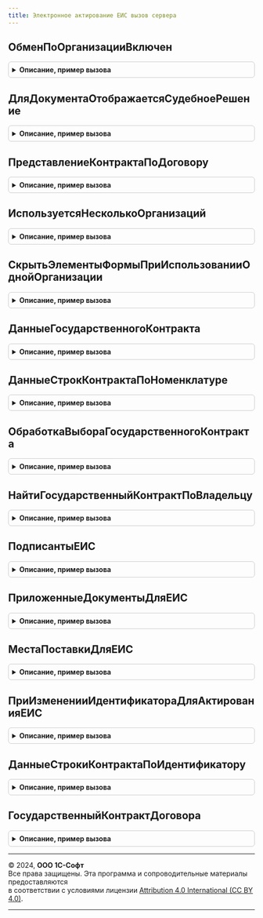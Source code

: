 ```yaml
---
title: Электронное актирование ЕИС вызов сервера
---
```



## ОбменПоОрганизацииВключен
<details style="margin: 1em 0; padding: 0.5em; border: 1px solid #ccc; border-radius: 6px;">

<summary style="font-weight: bold; cursor: pointer;">Описание, пример вызова</summary>

```bsl

// см. ЭлектронноеАктированиеЕИС.ОбменПоОрганизацииВключен
Функция ОбменПоОрганизацииВключен(Организация) Экспорт
```

Пример вызова
```bsl
Результат = ЭлектронноеАктированиеЕИСВызовСервера.ОбменПоОрганизацииВключен(Организация) 
```
</details>

## ДляДокументаОтображаетсяСудебноеРешение
<details style="margin: 1em 0; padding: 0.5em; border: 1px solid #ccc; border-radius: 6px;">

<summary style="font-weight: bold; cursor: pointer;">Описание, пример вызова</summary>

```bsl

// Для документа заполняется результат судебного решения.
// Судебное решение заполняется для УПД и исправлений.
//
// Параметры:
//  Документ - ДокументСсылка - ссылка на документ.
//
// Возвращаемое значение:
//  Булево - Истина, если для документа заполняется результат судебного решения.
Функция ДляДокументаОтображаетсяСудебноеРешение(Документ) Экспорт
```

Пример вызова
```bsl
Результат = ЭлектронноеАктированиеЕИСВызовСервера.ДляДокументаОтображаетсяСудебноеРешение(Документ) 
```
</details>

## ПредставлениеКонтрактаПоДоговору
<details style="margin: 1em 0; padding: 0.5em; border: 1px solid #ccc; border-radius: 6px;">

<summary style="font-weight: bold; cursor: pointer;">Описание, пример вызова</summary>

```bsl

// Представление контракта по договору.
//
// Параметры:
//  Договор - ОпределяемыйТип.ДоговорСКонтрагентомЭДО
//
// Возвращаемое значение:
//  Строка - Представление контракта по договору
Функция ПредставлениеКонтрактаПоДоговору(Договор) Экспорт
```

Пример вызова
```bsl
Результат = ЭлектронноеАктированиеЕИСВызовСервера.ПредставлениеКонтрактаПоДоговору(Договор) 
```
</details>

## ИспользуетсяНесколькоОрганизаций
<details style="margin: 1em 0; padding: 0.5em; border: 1px solid #ccc; border-radius: 6px;">

<summary style="font-weight: bold; cursor: pointer;">Описание, пример вызова</summary>

```bsl

// Используется несколько организаций.
//
// Возвращаемое значение:
//  Булево - Используется несколько организаций
Функция ИспользуетсяНесколькоОрганизаций() Экспорт
```

Пример вызова
```bsl
Результат = ЭлектронноеАктированиеЕИСВызовСервера.ИспользуетсяНесколькоОрганизаций() 
```
</details>

## СкрытьЭлементыФормыПриИспользованииОднойОрганизации
<details style="margin: 1em 0; padding: 0.5em; border: 1px solid #ccc; border-radius: 6px;">

<summary style="font-weight: bold; cursor: pointer;">Описание, пример вызова</summary>

```bsl

// Скрыть элементы формы при использовании одной организации.
//
// Параметры:
//  Форма - ФормаКлиентскогоПриложения
//  ИмяЭлементаИлиМассив - Строка, Массив - Имя элемента или массив
Процедура СкрытьЭлементыФормыПриИспользованииОднойОрганизации(Форма, ИмяЭлементаИлиМассив) Экспорт
```

Пример вызова
```bsl
ЭлектронноеАктированиеЕИСВызовСервера.СкрытьЭлементыФормыПриИспользованииОднойОрганизации(Форма, ИмяЭлементаИлиМассив) 
```
</details>

## ДанныеГосударственногоКонтракта
<details style="margin: 1em 0; padding: 0.5em; border: 1px solid #ccc; border-radius: 6px;">

<summary style="font-weight: bold; cursor: pointer;">Описание, пример вызова</summary>

```bsl

// Данные государственного контракта.
//
// Параметры:
//  СсылкаНаКонтракт Ссылка на контракт
//  ВВидеСтроки - Булево - В виде строки
//
// Возвращаемое значение:
//  Строка, Структура, Неопределено - см. ЭлектронноеАктированиеЕИС.НовыеДанныеКонтракта()
Функция ДанныеГосударственногоКонтракта(СсылкаНаКонтракт, ВВидеСтроки=Ложь) Экспорт
```

Пример вызова
```bsl
Результат = ЭлектронноеАктированиеЕИСВызовСервера.ДанныеГосударственногоКонтракта(СсылкаНаКонтракт, ВВидеСтроки);
```
</details>

## ДанныеСтрокКонтрактаПоНоменклатуре
<details style="margin: 1em 0; padding: 0.5em; border: 1px solid #ccc; border-radius: 6px;">

<summary style="font-weight: bold; cursor: pointer;">Описание, пример вызова</summary>

```bsl

// Данные строк контракта по номенклатуре.
//
// Параметры:
//  ГосударственныйКонтрактЕИС - СправочникСсылка.ГосударственныеКонтрактыЕИС
//  Номенклатура - ОпределяемыйТип.НоменклатураБЭД
//
// Возвращаемое значение:
//  Массив - Данные строк контракта по номенклатуре
Функция ДанныеСтрокКонтрактаПоНоменклатуре(ГосударственныйКонтрактЕИС, Номенклатура) Экспорт
```

Пример вызова
```bsl
Результат = ЭлектронноеАктированиеЕИСВызовСервера.ДанныеСтрокКонтрактаПоНоменклатуре(ГосударственныйКонтрактЕИС, Номенклатура) 
```
</details>

## ОбработкаВыбораГосударственногоКонтракта
<details style="margin: 1em 0; padding: 0.5em; border: 1px solid #ccc; border-radius: 6px;">

<summary style="font-weight: bold; cursor: pointer;">Описание, пример вызова</summary>

```bsl

// Обработка выбора государственного контракта.
//
// Параметры:
//  Владелец - ОпределяемыйТип.ДоговорСКонтрагентомЭДО
//  ПредыдущееЗначение - СправочникСсылка.ГосударственныеКонтрактыЕИС
//  НовоеЗначение - СправочникСсылка.ГосударственныеКонтрактыЕИС
Процедура ОбработкаВыбораГосударственногоКонтракта(Владелец, Экспорт
```

Пример вызова
```bsl
ЭлектронноеАктированиеЕИСВызовСервера.ОбработкаВыбораГосударственногоКонтракта(Владелец, );
```
</details>

## НайтиГосударственныйКонтрактПоВладельцу
<details style="margin: 1em 0; padding: 0.5em; border: 1px solid #ccc; border-radius: 6px;">

<summary style="font-weight: bold; cursor: pointer;">Описание, пример вызова</summary>

```bsl

// Найти государственный контракт по владельцу.
//
// Параметры:
//  ВладелецКонтракта - ОпределяемыйТип.ДоговорСКонтрагентомЭДО
//
// Возвращаемое значение:
//  СправочникСсылка.ГосударственныеКонтрактыЕИС, Произвольный - Найти государственный контракт по владельцу
Функция НайтиГосударственныйКонтрактПоВладельцу(ВладелецКонтракта) Экспорт
```

Пример вызова
```bsl
Результат = ЭлектронноеАктированиеЕИСВызовСервера.НайтиГосударственныйКонтрактПоВладельцу(ВладелецКонтракта) 
```
</details>

## ПодписантыЕИС
<details style="margin: 1em 0; padding: 0.5em; border: 1px solid #ccc; border-radius: 6px;">

<summary style="font-weight: bold; cursor: pointer;">Описание, пример вызова</summary>

```bsl

// Подписанты ЕИС.
//
// Параметры:
//  Объект - ОпределяемыйТип.ОснованияЭлектронныхДокументовЭДО
//
// Возвращаемое значение:
//  Массив - Подписанты ЕИС
Функция ПодписантыЕИС(Объект) Экспорт
```

Пример вызова
```bsl
Результат = ЭлектронноеАктированиеЕИСВызовСервера.ПодписантыЕИС(Объект) 
```
</details>

## ПриложенныеДокументыДляЕИС
<details style="margin: 1em 0; padding: 0.5em; border: 1px solid #ccc; border-radius: 6px;">

<summary style="font-weight: bold; cursor: pointer;">Описание, пример вызова</summary>

```bsl

// Приложенные документы для ЕИС.
//
// Параметры:
//  Объект - ОпределяемыйТип.ОснованияЭлектронныхДокументовЭДО
//
// Возвращаемое значение:
//  Массив - Приложенные документы для ЕИС
Функция ПриложенныеДокументыДляЕИС(Объект) Экспорт
```

Пример вызова
```bsl
Результат = ЭлектронноеАктированиеЕИСВызовСервера.ПриложенныеДокументыДляЕИС(Объект) 
```
</details>

## МестаПоставкиДляЕИС
<details style="margin: 1em 0; padding: 0.5em; border: 1px solid #ccc; border-radius: 6px;">

<summary style="font-weight: bold; cursor: pointer;">Описание, пример вызова</summary>

```bsl

// Места поставки для ЕИС.
//
// Параметры:
//  Объект - ОпределяемыйТип.ОснованияЭлектронныхДокументовЭДО
//
// Возвращаемое значение:
//  Массив - Места поставки для ЕИС
Функция МестаПоставкиДляЕИС(Объект) Экспорт
```

Пример вызова
```bsl
Результат = ЭлектронноеАктированиеЕИСВызовСервера.МестаПоставкиДляЕИС(Объект) 
```
</details>

## ПриИзмененииИдентификатораДляАктированияЕИС
<details style="margin: 1em 0; padding: 0.5em; border: 1px solid #ccc; border-radius: 6px;">

<summary style="font-weight: bold; cursor: pointer;">Описание, пример вызова</summary>

```bsl

// При изменении идентификатора для актирования ЕИС.
//
// Параметры:
//  СписокВыбора - СписокЗначений - список выбора.
//  ТабЧасть - Строка - имя табличной части.
//  СтрокаТаблицы - СтрокаТаблицыЗначений - строка таблицы.
Процедура ПриИзмененииИдентификатораДляАктированияЕИС(СписокВыбора, ТабЧасть, СтрокаТаблицы) Экспорт
```

Пример вызова
```bsl
ЭлектронноеАктированиеЕИСВызовСервера.ПриИзмененииИдентификатораДляАктированияЕИС(СписокВыбора, ТабЧасть, СтрокаТаблицы) 
```
</details>

## ДанныеСтрокиКонтрактаПоИдентификатору
<details style="margin: 1em 0; padding: 0.5em; border: 1px solid #ccc; border-radius: 6px;">

<summary style="font-weight: bold; cursor: pointer;">Описание, пример вызова</summary>

```bsl

// Данные строки контракта по идентификатору.
//
// Параметры:
//  Договор - СправочникСсылка - ссылка на договор.
//  ИдентификаторСтрокиКонтракта - Строка - идентификатор строки контракта.
//
// Возвращаемое значение:
//  Произвольный - Данные строки контракта по идентификатору
Функция ДанныеСтрокиКонтрактаПоИдентификатору(Договор, ИдентификаторСтрокиКонтракта) Экспорт
```

Пример вызова
```bsl
Результат = ЭлектронноеАктированиеЕИСВызовСервера.ДанныеСтрокиКонтрактаПоИдентификатору(Договор, ИдентификаторСтрокиКонтракта) 
```
</details>

## ГосударственныйКонтрактДоговора
<details style="margin: 1em 0; padding: 0.5em; border: 1px solid #ccc; border-radius: 6px;">

<summary style="font-weight: bold; cursor: pointer;">Описание, пример вызова</summary>

```bsl

// Возвращает государственный контракт договора. Если договор не назначен,
// то возвращается пустая ссылка.
//
// Параметры:
//  Договор - ОпределяемыйТип.ДоговорСКонтрагентомЭДО - Договор
//
// Возвращаемое значение:
//  ОпределяемыйТип.ГосударственныеКонтрактыБЭД - ссылка на государственный контракт договора.
Функция ГосударственныйКонтрактДоговора(Договор) Экспорт
```

Пример вызова
```bsl
Результат = ЭлектронноеАктированиеЕИСВызовСервера.ГосударственныйКонтрактДоговора(Договор) 
```
</details>

---

© 2024, **ООО 1С-Софт**  
Все права защищены. Эта программа и сопроводительные материалы предоставляются  
в соответствии с условиями лицензии [Attribution 4.0 International (CC BY 4.0)](https://creativecommons.org/licenses/by/4.0/legalcode).

---
